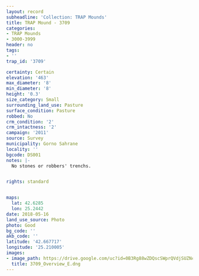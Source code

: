```yaml
---
layout: record
subheadline: 'Collection: TRAP Mounds'
title: TRAP Mound - 3709
categories:
- TRAP Mounds
- 3000-3999
header: no
tags:
- ''
trap_id: '3709'

certainty: Certain
elevation: '463'
max_diameter: '8'
min_diameter: '8'
height: '0.3'
size_category: Small
surrounding_land_use: Pasture
surface_condition: Pasture
robbed: No
crm_condition: '2'
crm_intactness: '2'
campaign: '2011'
source: Survey
municipality: Gorno Sahrane
locality: ''
bgcode: DS001
notes: |-
  No stones or robbers' trenchs.


rights: standard


maps:
  lat: 42.6285
  lon: 25.2442
date: 2018-05-16
land_use_source: Photo
photo: Good
bg_code: ''
akb_code: ''
latitude: '42.667717'
longitude: '25.210005'
images:
- image_path: https://drive.google.com/uc?id=0B3Rg88wZDQscSWprQVdjSUZNclU
  title: 3709_Overview_E.dng
---
```

